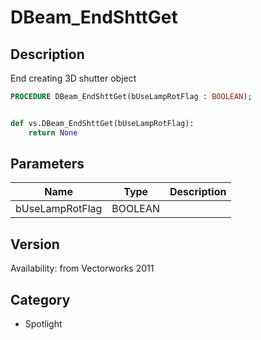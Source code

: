 # DBeam_EndShttGet

## Description
End creating 3D shutter object

```pascal
PROCEDURE DBeam_EndShttGet(bUseLampRotFlag : BOOLEAN);
```

```python

def vs.DBeam_EndShttGet(bUseLampRotFlag):
    return None
```

## Parameters
|Name|Type|Description|
|---|---|---|
|bUseLampRotFlag|BOOLEAN||

## Version
Availability: from Vectorworks 2011
## Category
* Spotlight

